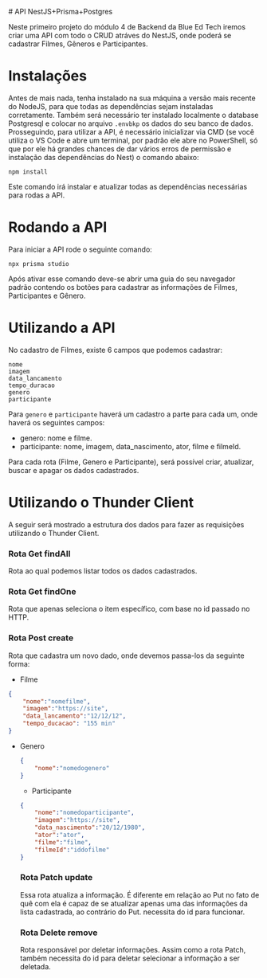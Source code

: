 ﻿﻿# API NestJS+Prisma+Postgres

Neste primeiro projeto do módulo 4 de Backend da Blue Ed Tech iremos criar uma API com todo o CRUD atráves do NestJS, onde poderá se cadastrar Filmes, Gêneros e Participantes.


# Instalações
Antes de mais nada, tenha instalado na sua máquina a versão mais recente do NodeJS, para que todas as dependências sejam instaladas corretamente.
Também será necessário ter instalado localmente o database Postgresql e colocar no arquivo `.envbkp` os dados do seu banco de dados.
Prosseguindo, para utilizar a  API, é necessário inicializar via CMD (se você utiliza o VS Code e abre um terminal, por padrão ele abre no PowerShell, só que por ele há grandes chances de dar vários erros de permissão e instalação das dependências do Nest) o comando abaixo:

``` npm install ```

Este comando irá instalar e atualizar todas as dependências necessárias para rodas a API.

# Rodando a API

Para iniciar a API rode o seguinte comando:

    npx prisma studio

Após ativar esse comando deve-se abrir uma guia do seu navegador padrão contendo os botões para cadastrar as informações de Filmes, Participantes e Gênero.


# Utilizando a API

No cadastro de Filmes, existe 6 campos que podemos cadastrar:

    nome
    imagem
    data_lancamento
    tempo_duracao
    genero
    participante

Para `genero` e `participante` haverá um cadastro a parte para cada um, onde haverá os seguintes campos:
* genero: nome e filme.
* participante: nome, imagem, data_nascimento, ator, filme e filmeId.

Para cada rota (Filme, Genero e Participante), será possível criar, atualizar, buscar e apagar os dados cadastrados.



# Utilizando o Thunder Client

A seguir será mostrado a estrutura dos dados para fazer as requisições utilizando o Thunder Client.

### Rota Get findAll 

Rota ao qual podemos listar todos os dados cadastrados.

### Rota Get findOne 

Rota que apenas seleciona o item específico, com base no id passado no HTTP.

### Rota Post create

Rota que cadastra um novo dado, onde devemos passa-los da seguinte forma:

* Filme

```json
{
    "nome":"nomefilme",
    "imagem":"https://site",
    "data_lancamento":"12/12/12",
    "tempo_ducacao": "155 min"
}
```



* Genero

  ```json
  {
      "nome":"nomedogenero"
  }
  ```

  

  * Participante

  ```json
  {
      "nome":"nomedoparticipante",
      "imagem":"https://site",
      "data_nascimento":"20/12/1980",
      "ator":"ator",
      "filme":"filme",
      "filmeId":"iddofilme"
  }
  ```

  ### Rota Patch update

  Essa rota atualiza a informação. É diferente em relação ao Put no fato de quê com ela é capaz de se atualizar apenas uma das informações da lista cadastrada, ao contrário do Put. necessita do id para funcionar.

  

  ### Rota Delete remove

  Rota responsável por deletar informações. Assim como a rota Patch, também necessita do id para deletar selecionar a informação a ser deletada.
